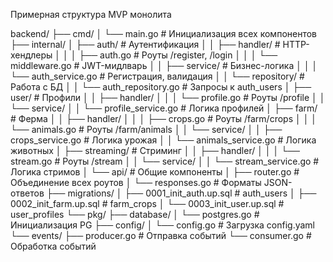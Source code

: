 Примерная структура MVP монолита

backend/
├── cmd/
│   └── main.go                     # Инициализация всех компонентов
├── internal/
│   ├── auth/                       # Аутентификация
│   │   ├── handler/                # HTTP-хендлеры
│   │   │   ├── auth.go             # Роуты /register, /login
│   │   │   └── middleware.go       # JWT-мидлварь
│   │   ├── service/                # Бизнес-логика
│   │   │   └── auth_service.go     # Регистрация, валидация
│   │   └── repository/             # Работа с БД
│   │       └── auth_repository.go  # Запросы к auth_users
│   ├── user/                       # Профили
│   │   ├── handler/
│   │   │   └── profile.go          # Роуты /profile
│   │   └── service/
│   │       └── profile_service.go  # Логика профилей
│   ├── farm/                       # Ферма
│   │   ├── handler/
│   │   │   ├── crops.go            # Роуты /farm/crops
│   │   │   └── animals.go          # Роуты /farm/animals
│   │   └── service/
│   │       ├── crops_service.go    # Логика урожая
│   │       └── animals_service.go  # Логика животных
│   ├── streaming/                  # Стриминг
│   │   ├── handler/
│   │   │   └── stream.go           # Роуты /stream
│   │   └── service/
│   │       └── stream_service.go   # Логика стримов
│   └── api/                        # Общие компоненты
│       ├── router.go               # Объединение всех роутов
│       └── responses.go            # Форматы JSON-ответов
├── migrations/
│   ├── 0001_init_auth.up.sql       # auth_users
│   ├── 0002_init_farm.up.sql       # farm_crops
│   └── 0003_init_user.up.sql       # user_profiles
└── pkg/
├── database/
│   └── postgres.go             # Инициализация PG
├── config/
│   └── config.go               # Загрузка config.yaml
└── events/
├── producer.go             # Отправка событий
└── consumer.go             # Обработка событий